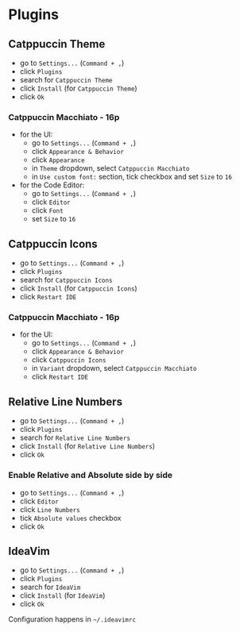 # Plugins

## Catppuccin Theme

* go to `Settings...` (`Command + ,`)
* click `Plugins`
* search for `Catppuccin Theme`
* click `Install` (for `Catppuccin Theme`)
* click `Ok`

### Catppuccin Macchiato - 16p

* for the UI:
    * go to `Settings...` (`Command + ,`)
    * click `Appearance & Behavior`
    * click `Appearance`
    * in `Theme` dropdown, select `Catppuccin Macchiato`
    * in `Use custom font:` section, tick checkbox and set `Size` to `16`
* for the Code Editor:
    * go to `Settings...` (`Command + ,`)
    * click `Editor`
    * click `Font`
    * set `Size` to `16`

## Catppuccin Icons

* go to `Settings...` (`Command + ,`)
* click `Plugins`
* search for `Catppuccin Icons`
* click `Install` (for `Catppuccin Icons`)
* click `Restart IDE`

### Catppuccin Macchiato - 16p

* for the UI:
    * go to `Settings...` (`Command + ,`)
    * click `Appearance & Behavior`
    * click `Catppuccin Icons`
    * in `Variant` dropdown, select `Catppuccin Macchiato`
    * click `Restart IDE`

## Relative Line Numbers

* go to `Settings...` (`Command + ,`)
* click `Plugins`
* search for `Relative Line Numbers`
* click `Install` (for `Relative Line Numbers`)
* click `Ok`

### Enable Relative and Absolute side by side

* go to `Settings...` (`Command + ,`)
* click `Editor`
* click `Line Numbers`
* tick `Absolute values` checkbox
* click `Ok`

## IdeaVim

* go to `Settings...` (`Command + ,`)
* click `Plugins`
* search for `IdeaVim`
* click `Install` (for `IdeaVim`)
* click `Ok`

Configuration happens in `~/.ideavimrc`
